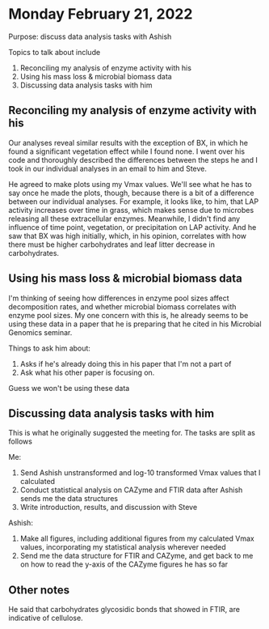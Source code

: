 # Monday February 21, 2022

Purpose: discuss data analysis tasks with Ashish

Topics to talk about include

1. Reconciling my analysis of enzyme activity with his
2. Using his mass loss & microbial biomass data
3. Discussing data analysis tasks with him

## Reconciling my analysis of enzyme activity with his

Our analyses reveal similar results with the exception of BX, in which he found a significant vegetation effect while I found none. I went over his code and thoroughly described the differences between the steps he and I took in our individual analyses in an email to him and Steve.

He agreed to make plots using my Vmax values. We'll see what he has to say once he made the plots, though, because there is a bit of a difference between our individual analyses. For example, it looks like, to him, that LAP activity increases over time in grass, which makes sense due to microbes releasing all these extracellular enzymes. Meanwhile, I didn't find any influence of time point, vegetation, or precipitation on LAP activity. And he saw that BX was high initially, which, in his opinion, correlates with how there must be higher carbohydrates and leaf litter decrease in carbohydrates.

## Using his mass loss & microbial biomass data

I'm thinking of seeing how differences in enzyme pool sizes affect decomposition rates, and whether microbial biomass correlates with enzyme pool sizes. My one concern with this is, he already seems to be using these data in a paper that he is preparing that he cited in his Microbial Genomics seminar.

Things to ask him about:

1. Asks if he's already doing this in his paper that I'm not a part of
2. Ask what his other paper is focusing on.

Guess we won't be using these data

## Discussing data analysis tasks with him

This is what he originally suggested the meeting for. The tasks are split as follows

Me:

1. Send Ashish unstransformed and log-10 transformed Vmax values that I calculated
2. Conduct statistical analysis on CAZyme and FTIR data after Ashish sends me the data structures
3. Write introduction, results, and discussion with Steve

Ashish:

1. Make all figures, including additional figures from my calculated Vmax values, incorporating my statistical analysis wherever needed
2. Send me the data structure for FTIR and CAZyme, and get back to me on how to read the y-axis of the CAZyme figures he has so far

## Other notes

He said that carbohydrates glycosidic bonds that showed in FTIR, are indicative of cellulose.
